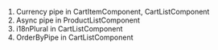 1. Currency pipe in CartItemComponent, CartListComponent
2. Async pipe in ProductListComponent
3. i18nPlural in CartListComponent
4. OrderByPipe in CartListComponent